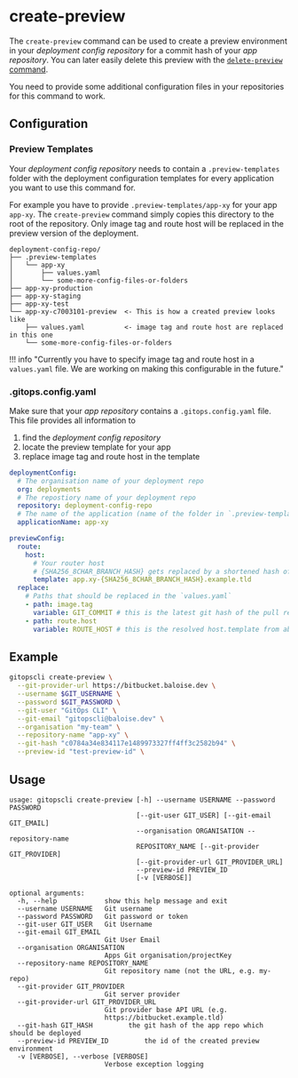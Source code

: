 # create-preview

The `create-preview` command can be used to create a preview environment in your *deployment config repository* for a commit hash of your *app repository*. You can later easily delete this preview with the [`delete-preview` command](/gitopscli/commands/delete-preview/).

You need to provide some additional configuration files in your repositories for this command to work. 

## Configuration
### Preview Templates

Your *deployment config repository* needs to contain a `.preview-templates` folder with the deployment configuration templates for every application you want to use this command for.

For example you have to provide `.preview-templates/app-xy` for your app `app-xy`. The `create-preview` command simply copies this directory to the root of the repository. Only image tag and route host will be replaced in the preview version of the deployment.

```
deployment-config-repo/
├── .preview-templates
│   └── app-xy
│       ├── values.yaml
│       └── some-more-config-files-or-folders
├── app-xy-production
├── app-xy-staging
├── app-xy-test
└── app-xy-c7003101-preview  <- This is how a created preview looks like
    ├── values.yaml          <- image tag and route host are replaced in this one
    └── some-more-config-files-or-folders
```

!!! info "Currently you have to specify image tag and route host in a `values.yaml` file. We are working on making this configurable in the future."

### .gitops.config.yaml

Make sure that your *app repository* contains a `.gitops.config.yaml` file. This file provides all information to 

1. find the *deployment config repository*
2. locate the preview template for your app
3. replace image tag and route host in the template

```yaml
deploymentConfig:
  # The organisation name of your deployment repo
  org: deployments
  # The repostiory name of your deployment repo
  repository: deployment-config-repo
  # The name of the application (name of the folder in `.preview-templates`)
  applicationName: app-xy

previewConfig:
  route:
    host:
      # Your router host
      # {SHA256_8CHAR_BRANCH_HASH} gets replaced by a shortened hash of your feature branch name
      template: app.xy-{SHA256_8CHAR_BRANCH_HASH}.example.tld
  replace:
    # Paths that should be replaced in the `values.yaml`
    - path: image.tag
      variable: GIT_COMMIT # this is the latest git hash of the pull request branch
    - path: route.host
      variable: ROUTE_HOST # this is the resolved host.template from above
```

## Example

```bash
gitopscli create-preview \
  --git-provider-url https://bitbucket.baloise.dev \
  --username $GIT_USERNAME \
  --password $GIT_PASSWORD \
  --git-user "GitOps CLI" \
  --git-email "gitopscli@baloise.dev" \
  --organisation "my-team" \
  --repository-name "app-xy" \
  --git-hash "c0784a34e834117e1489973327ff4ff3c2582b94" \
  --preview-id "test-preview-id" \
```

## Usage
```
usage: gitopscli create-preview [-h] --username USERNAME --password PASSWORD
                                [--git-user GIT_USER] [--git-email GIT_EMAIL]
                                --organisation ORGANISATION --repository-name
                                REPOSITORY_NAME [--git-provider GIT_PROVIDER]
                                [--git-provider-url GIT_PROVIDER_URL]
                                --preview-id PREVIEW_ID
                                [-v [VERBOSE]]

optional arguments:
  -h, --help            show this help message and exit
  --username USERNAME   Git username
  --password PASSWORD   Git password or token
  --git-user GIT_USER   Git Username
  --git-email GIT_EMAIL
                        Git User Email
  --organisation ORGANISATION
                        Apps Git organisation/projectKey
  --repository-name REPOSITORY_NAME
                        Git repository name (not the URL, e.g. my-repo)
  --git-provider GIT_PROVIDER
                        Git server provider
  --git-provider-url GIT_PROVIDER_URL
                        Git provider base API URL (e.g.
                        https://bitbucket.example.tld)
  --git-hash GIT_HASH         the git hash of the app repo which should be deployed
  --preview-id PREVIEW_ID         the id of the created preview environment
  -v [VERBOSE], --verbose [VERBOSE]
                        Verbose exception logging
```
